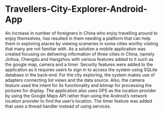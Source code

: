 # Travellers-City-Explorer-Android-App
An increase in number of foreigners in China who enjoy travelling around to enjoy themselves, has resulted in them needing a platform that can help them in exploring places by viewing sceneries in some cities worthy visiting that many are not familiar with.  As a solution a mobile application was created focusing on delivering information of three cities in China, namely Jinhua, Chengdu and Hangzhou with various features added to it such as the google map, camera and a timer. Security features were added to the application as it requires users to sign in to access the system using SQLite database in the back-end. For the city exploring, the system makes use of adapters connecting list views and the data source. Also, the camera feature used the intent for its functionality and bitmap for processing the pictures for display. The application also uses GPS as the location provider by using the Google Maps API rather than using the Android’s network location provider to find the user’s location. The timer feature was added that uses a thread handler instead of using services. 
